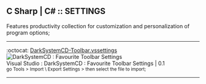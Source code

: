 ## C Sharp | C# :: SETTINGS

Features productivity collection for customization and personalization of program options;

---

:octocat: [DarkSystemCD-Toolbar.vssettings](https://github.com/DarkSystemCD/CSharp/blob/master/SETTINGS/DarkSystemCD-Toolbar.vssettings)
<br>![DarkSystemCD : Favourite Toolbar Settings](https://i.imgur.com/tKNcn33.gif)
<br>Visual Studio : DarkSystemCD : Favourite Toolbar Settings | 0.1
<br> <sub>go Tools > Import \ Export Settings > then select the file to import;</sub>

---
